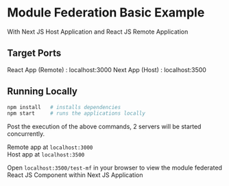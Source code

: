# Module Federation Basic Example
With Next JS Host Application and React JS Remote Application


## Target Ports

React App (Remote) : localhost:3000
Next App (Host) : localhost:3500


## Running Locally

```bash
npm install   # installs dependencies
npm start     # runs the applications locally
```

Post the execution of the above commands, 2 servers will be started concurrently.

Remote app at `localhost:3000`<br>
Host app at `localhost:3500`

Open `localhost:3500/test-mf` in your browser to view the module federated React JS Component within Next JS Application
